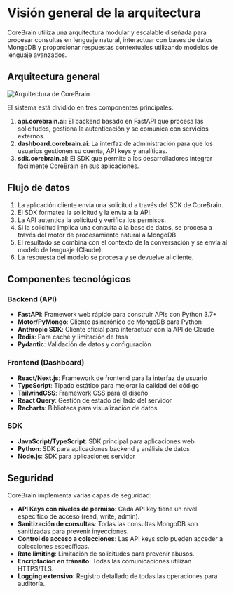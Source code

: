 # Visión general de la arquitectura

CoreBrain utiliza una arquitectura modular y escalable diseñada para procesar consultas en lenguaje natural, interactuar con bases de datos MongoDB y proporcionar respuestas contextuales utilizando modelos de lenguaje avanzados.

## Arquitectura general

![Arquitectura de CoreBrain](../assets/images/architecture-overview.png)

El sistema está dividido en tres componentes principales:

1. **api.corebrain.ai**: El backend basado en FastAPI que procesa las solicitudes, gestiona la autenticación y se comunica con servicios externos.
2. **dashboard.corebrain.ai**: La interfaz de administración para que los usuarios gestionen su cuenta, API keys y analíticas.
3. **sdk.corebrain.ai**: El SDK que permite a los desarrolladores integrar fácilmente CoreBrain en sus aplicaciones.

## Flujo de datos

1. La aplicación cliente envía una solicitud a través del SDK de CoreBrain.
2. El SDK formatea la solicitud y la envía a la API.
3. La API autentica la solicitud y verifica los permisos.
4. Si la solicitud implica una consulta a la base de datos, se procesa a través del motor de procesamiento natural a MongoDB.
5. El resultado se combina con el contexto de la conversación y se envía al modelo de lenguaje (Claude).
6. La respuesta del modelo se procesa y se devuelve al cliente.

## Componentes tecnológicos

### Backend (API)

- **FastAPI**: Framework web rápido para construir APIs con Python 3.7+
- **Motor/PyMongo**: Cliente asincrónico de MongoDB para Python
- **Anthropic SDK**: Cliente oficial para interactuar con la API de Claude
- **Redis**: Para caché y limitación de tasa
- **Pydantic**: Validación de datos y configuración

### Frontend (Dashboard)

- **React/Next.js**: Framework de frontend para la interfaz de usuario
- **TypeScript**: Tipado estático para mejorar la calidad del código
- **TailwindCSS**: Framework CSS para el diseño
- **React Query**: Gestión de estado del lado del servidor
- **Recharts**: Biblioteca para visualización de datos

### SDK

- **JavaScript/TypeScript**: SDK principal para aplicaciones web
- **Python**: SDK para aplicaciones backend y análisis de datos
- **Node.js**: SDK para aplicaciones servidor

## Seguridad

CoreBrain implementa varias capas de seguridad:

- **API Keys con niveles de permiso**: Cada API key tiene un nivel específico de acceso (read, write, admin).
- **Sanitización de consultas**: Todas las consultas MongoDB son sanitizadas para prevenir inyecciones.
- **Control de acceso a colecciones**: Las API keys solo pueden acceder a colecciones específicas.
- **Rate limiting**: Limitación de solicitudes para prevenir abusos.
- **Encriptación en tránsito**: Todas las comunicaciones utilizan HTTPS/TLS.
- **Logging extensivo**: Registro detallado de todas las operaciones para auditoría.